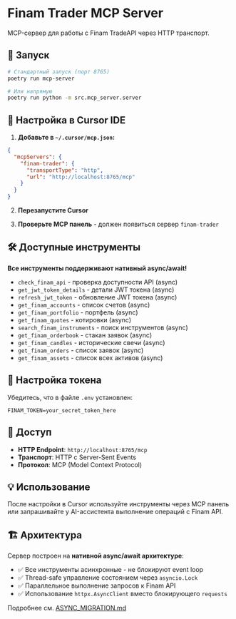 # Finam Trader MCP Server

MCP-сервер для работы с Finam TradeAPI через HTTP транспорт.

## 🚀 Запуск

```bash
# Стандартный запуск (порт 8765)
poetry run mcp-server

# Или напрямую
poetry run python -m src.mcp_server.server
```

## 🔧 Настройка в Cursor IDE

1. **Добавьте в `~/.cursor/mcp.json`:**
```json
{
  "mcpServers": {
    "finam-trader": {
      "transportType": "http",
      "url": "http://localhost:8765/mcp"
    }
  }
}
```

2. **Перезапустите Cursor**

3. **Проверьте MCP панель** - должен появиться сервер `finam-trader`

## 🛠️ Доступные инструменты

**Все инструменты поддерживают нативный async/await!**

- `check_finam_api` - проверка доступности API (async)
- `get_jwt_token_details` - детали JWT токена (async)
- `refresh_jwt_token` - обновление JWT токена (async)
- `get_finam_accounts` - список счетов (async)
- `get_finam_portfolio` - портфель (async)
- `get_finam_quotes` - котировки (async)
- `search_finam_instruments` - поиск инструментов (async)
- `get_finam_orderbook` - стакан заявок (async)
- `get_finam_candles` - исторические свечи (async)
- `get_finam_orders` - список заявок (async)
- `get_finam_assets` - список всех активов (async)

## 🔐 Настройка токена

Убедитесь, что в файле `.env` установлен:
```
FINAM_TOKEN=your_secret_token_here
```

## 📡 Доступ

- **HTTP Endpoint**: `http://localhost:8765/mcp`
- **Транспорт**: HTTP с Server-Sent Events
- **Протокол**: MCP (Model Context Protocol)

## 💡 Использование

После настройки в Cursor используйте инструменты через MCP панель или запрашивайте у AI-ассистента выполнение операций с Finam API.

## 🏗️ Архитектура

Сервер построен на **нативной async/await архитектуре**:
- ✅ Все инструменты асинхронные - не блокируют event loop
- ✅ Thread-safe управление состоянием через `asyncio.Lock`
- ✅ Параллельное выполнение запросов к Finam API
- ✅ Использование `httpx.AsyncClient` вместо блокирующего `requests`

Подробнее см. [ASYNC_MIGRATION.md](./ASYNC_MIGRATION.md)
